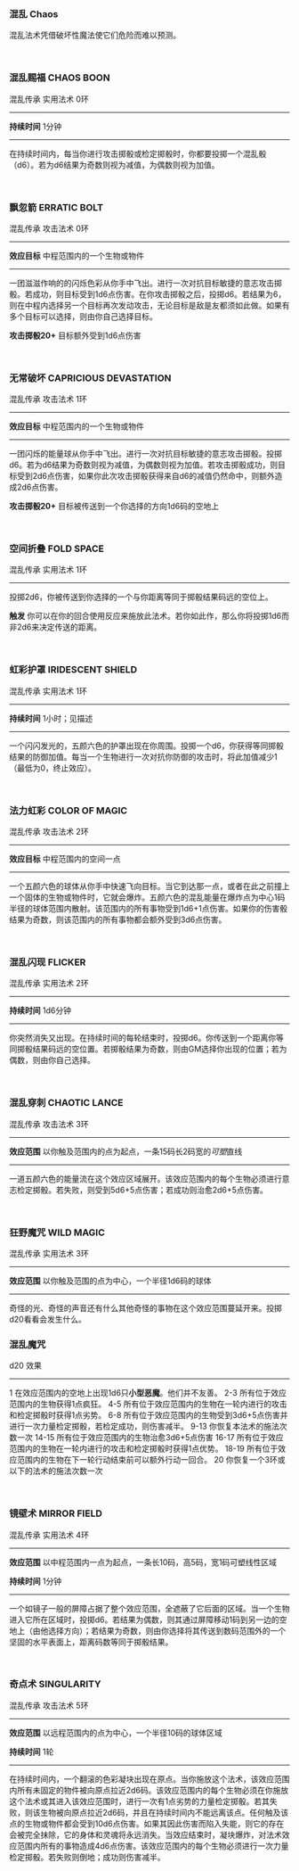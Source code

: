### 混乱 Chaos

混乱法术凭借破坏性魔法使它们危险而难以预测。

 

### 混乱赐福 **CHAOS BOON**

混乱传承 实用法术 0环

------------------------------------------------------------------------

**持续时间** 1分钟

------------------------------------------------------------------------

在持续时间内，每当你进行攻击掷骰或检定掷骰时，你都要投掷一个混乱骰（d6）。若为d6结果为奇数则视为减值，为偶数则视为加值。

 

### 飘忽箭 **ERRATIC BOLT**

混乱传承 攻击法术 0环

------------------------------------------------------------------------

**效应目标** 中程范围内的一个生物或物件

------------------------------------------------------------------------

一团滋滋作响的的闪烁色彩从你手中飞出。进行一次对抗目标敏捷的意志攻击掷骰。若成功，则目标受到1d6点伤害。在你攻击掷骰之后，投掷d6。若结果为6，则在中程内选择另一个目标再次发动攻击，无论目标是敌是友都须如此做。如果有多个目标可以选择，则由你自己选择目标。

**攻击掷骰20+** 目标额外受到1d6点伤害

 

### 无常破坏 **CAPRICIOUS DEVASTATION**

混乱传承 攻击法术 1环

------------------------------------------------------------------------

**效应目标** 中程范围内的一个生物或物件

------------------------------------------------------------------------

一团闪烁的能量球从你手中飞出。进行一次对抗目标敏捷的意志攻击掷骰。投掷d6。若为d6结果为奇数则视为减值，为偶数则视为加值。若攻击掷骰成功，则目标受到2d6点伤害，如果你此次攻击掷骰获得来自d6的减值仍然命中，则额外造成2d6点伤害。

**攻击掷骰20+** 目标被传送到一个你选择的方向1d6码的空地上

 

### 空间折叠 **FOLD SPACE**

混乱传承 实用法术 1环

------------------------------------------------------------------------

投掷2d6，你被传送到你选择的一个与你距离等同于掷骰结果码远的空位上。

**触发**
你可以在你的回合使用反应来施放此法术。若你如此作，那么你将投掷1d6而非2d6来决定传送的距离。

 

### 虹彩护罩 **IRIDESCENT SHIELD**

混乱传承 实用法术 1环

------------------------------------------------------------------------

**持续时间** 1小时；见描述

------------------------------------------------------------------------

一个闪闪发光的，五颜六色的护罩出现在你周围。投掷一个d6，你获得等同掷骰结果的防御加值。每当一个生物进行一次对抗你防御的攻击时，将此加值减少1（最低为0，终止效应）。

 

### 法力虹彩 **COLOR OF MAGIC**

混乱传承 攻击法术 2环

------------------------------------------------------------------------

**效应目标** 中程范围内的空间一点

------------------------------------------------------------------------

一个五颜六色的球体从你手中快速飞向目标。当它到达那一点，或者在此之前撞上一个固体的生物或物件时，它就会爆炸。五颜六色的混乱能量在爆炸点为中心1码半径的球体范围内散射。该范围内的所有事物受到1d6+1点伤害。如果你的伤害骰结果为奇数，则该范围内的所有事物都会额外受到3d6点伤害。

 

### 混乱闪现 **FLICKER**

混乱传承 实用法术 2环

------------------------------------------------------------------------

**持续时间** 1d6分钟

------------------------------------------------------------------------

你突然消失又出现。在持续时间的每轮结束时，投掷d6。你传送到一个距离你等同掷骰结果码远的空位置。若掷骰结果为奇数，则由GM选择你出现的位置；若为偶数，则由你自己选择。

 

### 混乱穿刺 **CHAOTIC LANCE**

混乱传承 攻击法术 3环

------------------------------------------------------------------------

**效应范围** 以你触及范围内的点为起点，一条15码长2码宽的*可塑*直线

------------------------------------------------------------------------

一道五颜六色的能量流在这个效应区域展开。该效应范围内的每个生物必须进行意志检定掷骰。若失败，则受到5d6+5点伤害；若成功则治愈2d6+5点伤害。

 

### 狂野魔咒 **WILD MAGIC**

混乱传承 实用法术 3环

------------------------------------------------------------------------

**效应范围** 以你触及范围的点为中心，一个半径1d6码的球体

------------------------------------------------------------------------

奇怪的光、奇怪的声音还有什么其他奇怪的事物在这个效应范围蔓延开来。投掷d20看看会发生什么。

### 混乱魔咒

  d20     效果
  ------- -----------------------------------------------------------------------------------------
  1       在效应范围内的空地上出现1d6只**小型恶魔**。他们并不友善。
  2-3     所有位于效应范围内的生物获得1点疯狂。
  4-5     所有位于效应范围内的生物在一轮内进行的攻击和检定掷骰时获得1点劣势。
  6-8     所有位于效应范围内的生物受到3d6+5点伤害并进行一次力量检定掷骰，若检定成功，则伤害减半。
  9-13    你恢复本法术的施法次数一次
  14-15   所有位于效应范围内的生物治愈3d6+5点伤害
  16-17   所有位于效应范围内的生物在一轮内进行的攻击和检定掷骰时获得1点优势。
  18-19   所有位于效应范围内的生物在下一轮行动结束前可以额外行动一回合。
  20      你恢复一个3环或以下的法术的施法次数一次

 

### 镜壁术 **MIRROR FIELD**

混乱传承 实用法术 4环

------------------------------------------------------------------------

**效应范围**
以中程范围内一点为起点，一条长10码，高5码，宽1码可塑线性区域

**持续时间** 1分钟

------------------------------------------------------------------------

一个如镜子一般的屏障占据了整个效应范围，全遮蔽了它后面的区域。当一个生物进入它所在区域时，投掷d6。若结果为偶数，则其通过屏障移动1码到另一边的空地上（由他选择方向）；若结果为奇数，则由你选择将其传送到数码范围外的一个坚固的水平表面上，距离码数等同于掷骰结果。

 

### 奇点术 **SINGULARITY**

混乱传承 攻击法术 5环

------------------------------------------------------------------------

**效应范围** 以远程范围内的点为中心，一个半径10码的球体区域

**持续时间** 1轮

------------------------------------------------------------------------

在持续时间内，一个翻滚的色彩凝块出现在原点。当你施放这个法术，该效应范围内所有未固定的物件被向原点拉近2d6码。该效应范围内的每个生物必须在你施放这个法术或其进入该效应范围时，进行一次有1点劣势的力量检定掷骰。若其失败，则该生物被向原点拉近2d6码，并且在持续时间内不能远离该点。任何触及该点的生物或物件都会受到10d6点伤害。如果其因此伤害而陷入失能，则它的存在会被完全抹除，它的身体和灵魂将永远消失。当效应结束时，凝块爆炸，对法术效应范围内所有的事物造成4d6点伤害。该效应范围内的每个生物必须进行一次力量检定掷骰。若失败则倒地；成功则伤害减半。
